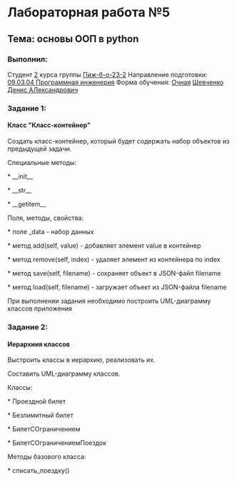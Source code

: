 <h1> Лабораторная работа №5 </h1>
<h2> Тема: основы ООП в python </h2>
<h3>Выполнил:</h3>
Студент <u>2</u> курса группы <u>Пиж-б-о-23-2</u>
Направление подготовки: <u>09.03.04 Программная инженерия</u>
Форма обучения: <u>Очная</u>
<u>Шевченко Денис АЛександрович</u>

<h3>Задание 1:</h3>
<h4>Класс "Класс-контейнер"</h4>
<p>Создать класс-контейнер, который будет содержать набор объектов из предыдущей задачи.</p>
<p>Специальные методы:</p>
<p> * __init__ </p>
<p> * __str__ </p>
<p> * __getitem__ </p>
<p>Поля, методы, свойства:</p>
<p> * поле _data - набор данных  
<p> * метод add(self, value) - добавляет элемент value в контейнер </p>
<p> * метод remove(self, index) - удаляет элемент из контейнера по index </p>
<p> * метод save(self, filename) - сохраняет объект в JSON-файл filename </p>
<p> * метод load(self, filename) - загружает объект из JSON-файла filename </p>
<p>При выполнении задания необходимо построить UML-диаграмму классов приложения</p>

<h3>Задание 2:</h3>
<h4>Иерархиия классов</h4>
<p>Выстроить классы в иерархию, реализовать их.</p>
<p>Составить UML-диаграмму классов.</p>
<p>Классы:</p>
<p> * Проездной билет </p>
<p> * Безлимитный билет </p>
<p> * БилетСОграничением </p>
<p> * БилетСОграничениемПоездок </p>
<p>Методы базового класса:</p>
<p> * списать_поездку() </p>
